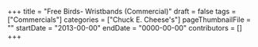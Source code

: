 +++
title = "Free Birds- Wristbands (Commercial)"
draft = false
tags = ["Commercials"]
categories = ["Chuck E. Cheese's"]
pageThumbnailFile = ""
startDate = "2013-00-00"
endDate = "0000-00-00"
contributors = []
+++
